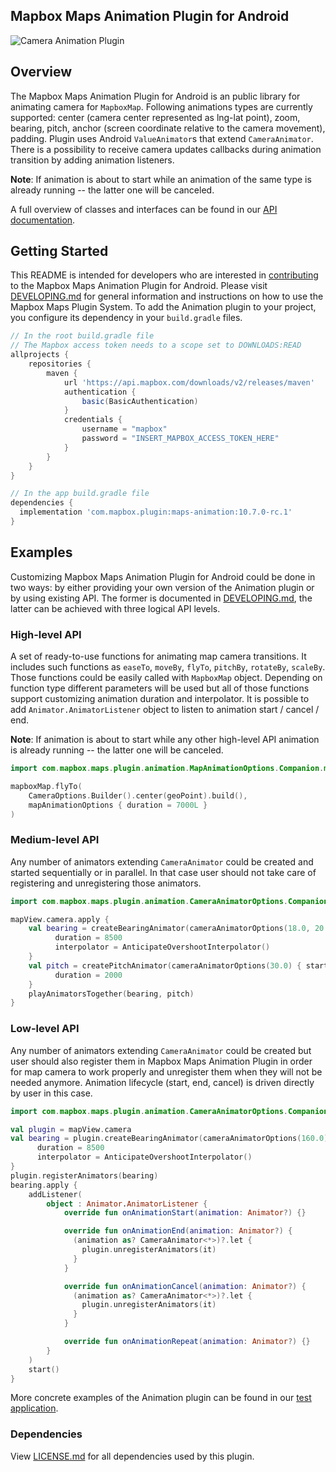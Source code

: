 ## Mapbox Maps Animation Plugin for Android

![Camera Animation Plugin](https://user-images.githubusercontent.com/15800566/95355920-c49f6e00-08ce-11eb-9f79-4d2cbbfc2855.gif)

## Overview

The Mapbox Maps Animation Plugin for Android is an public library for animating camera for `MapboxMap`. Following animations types are currently supported: center (camera center represented as lng-lat point), zoom, bearing, pitch, anchor (screen coordinate relative to the camera movement), padding. Plugin uses Android `ValueAnimator`s that extend `CameraAnimator`. There is a possibility to receive camera updates callbacks during animation transition by adding animation listeners.

**Note**: If animation is about to start while an animation of the same type is already running -- the latter one will be canceled.

A full overview of classes and interfaces can be found in our [API documentation](https://docs.mapbox.com/android/beta/maps/guides/).

## Getting Started

This README is intended for developers who are interested in [contributing](https://github.com/mapbox/mapbox-maps-android/blob/master/CONTRIBUTING.md) to the Mapbox Maps Animation Plugin for Android. Please visit [DEVELOPING.md](https://github.com/mapbox/mapbox-maps-android/blob/master/DEVELOPING.md) for general information and instructions on how to use the Mapbox Maps Plugin System. To add the Animation plugin to your project, you configure its dependency in your `build.gradle` files.

```groovy
// In the root build.gradle file
// The Mapbox access token needs to a scope set to DOWNLOADS:READ
allprojects {
    repositories {
        maven {
            url 'https://api.mapbox.com/downloads/v2/releases/maven'
            authentication {
                basic(BasicAuthentication)
            }
            credentials {
                username = "mapbox"
                password = "INSERT_MAPBOX_ACCESS_TOKEN_HERE"
            }
        }
    }
}

// In the app build.gradle file
dependencies {
  implementation 'com.mapbox.plugin:maps-animation:10.7.0-rc.1'
}
```

## Examples

Customizing Mapbox Maps Animation Plugin for Android could be done in two ways: by either providing your own version of the Animation plugin or by using existing API. The former is documented in [DEVELOPING.md](https://github.com/mapbox/mapbox-maps-android/blob/master/DEVELOPING.md), the latter can be achieved with three logical API levels.

### High-level API

A set of ready-to-use functions for animating map camera transitions. It includes such functions as `easeTo`, `moveBy`, `flyTo`, `pitchBy`, `rotateBy`, `scaleBy`. Those functions could be easily called with `MapboxMap` object. Depending on function type different parameters will be used but all of those functions support customizing animation duration and interpolator. It is possible to add `Animator.AnimatorListener` object to listen to animation start / cancel / end.

**Note**: If animation is about to start while any other high-level API animation is already running -- the latter one will be canceled.

```kotlin
import com.mapbox.maps.plugin.animation.MapAnimationOptions.Companion.mapAnimationOptions

mapboxMap.flyTo(
    CameraOptions.Builder().center(geoPoint).build(),
    mapAnimationOptions { duration = 7000L }
)
```

### Medium-level API

Any number of animators extending `CameraAnimator` could be created and started sequentially or in parallel. In that case user should not take care of registering and unregistering those animators.

```kotlin
import com.mapbox.maps.plugin.animation.CameraAnimatorOptions.Companion.cameraAnimatorOptions

mapView.camera.apply {
    val bearing = createBearingAnimator(cameraAnimatorOptions(18.0, 20.0) { startValue = 15.0 }) {
          duration = 8500
          interpolator = AnticipateOvershootInterpolator()
    }
    val pitch = createPitchAnimator(cameraAnimatorOptions(30.0) { startValue = 15.0 }) {
          duration = 2000
    }
    playAnimatorsTogether(bearing, pitch)
}
```

### Low-level API

Any number of animators extending `CameraAnimator` could be created but user should also register them in Mapbox Maps Animation Plugin in order for map camera to work properly and unregister them when they will not be needed anymore. Animation lifecycle (start, end, cancel) is driven directly by user in this case.

```kotlin
import com.mapbox.maps.plugin.animation.CameraAnimatorOptions.Companion.cameraAnimatorOptions

val plugin = mapView.camera
val bearing = plugin.createBearingAnimator(cameraAnimatorOptions(160.0) { startValue = 0.0 }) {
      duration = 8500
      interpolator = AnticipateOvershootInterpolator()
}
plugin.registerAnimators(bearing)
bearing.apply {
    addListener(
        object : Animator.AnimatorListener {
            override fun onAnimationStart(animation: Animator?) {}

            override fun onAnimationEnd(animation: Animator?) {
              (animation as? CameraAnimator<*>)?.let {
                plugin.unregisterAnimators(it)
              }
            }

            override fun onAnimationCancel(animation: Animator?) {
              (animation as? CameraAnimator<*>)?.let {
                plugin.unregisterAnimators(it)
              }
            }

            override fun onAnimationRepeat(animation: Animator?) {}
        }
    )
    start()
}
```

More concrete examples of the Animation plugin can be found in our [test application](https://github.com/mapbox/mapbox-maps-android/tree/master/app/src/main/java/com/mapbox/maps/testapp).

### Dependencies

View [LICENSE.md](LICENSE.md) for all dependencies used by this plugin.
